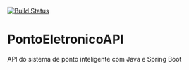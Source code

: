 [![Build Status](https://travis-ci.org/SRGC88/PontoEletronicoAPI.svg?branch=main)](https://travis-ci.org/SRGC88/PontoEletronicoAPI)
# PontoEletronicoAPI
API do sistema de ponto inteligente com Java e Spring Boot
